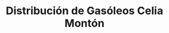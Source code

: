 ---
title: "Distribución de Gasóleos Celia Montón"
url: /santa-eulalia-del-campo/distribucion-de-gasoleos-celia-monton/
shop: Treibstoff
---
